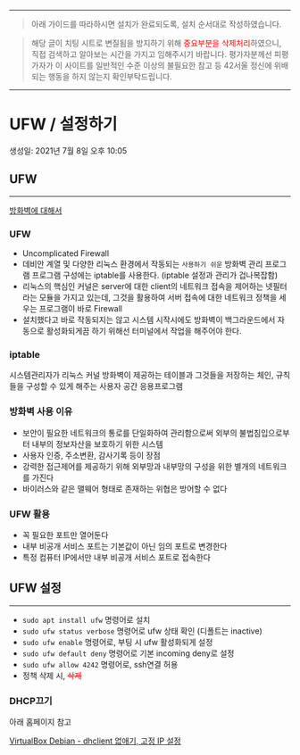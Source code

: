 
---
>아래 가이드를 따라하시면 설치가 완료되도록, 설치 순서대로 작성하였습니다. 

>해당 글이 치팅 시트로 변질됨을 방지하기 위해 <span style="color: red">중요부분을 삭제처리</span>하였으니, 직접 검색하고 알아보는 시간을 가지고 임해주시기 바랍니다.
>평가자분께선 피평가자가 이 사이트를 일반적인 수준 이상의 불필요한 참고 등 42서울 정신에 위배되는 행동을 하지 않는지 확인부탁드립니다.

---

# UFW / 설정하기

생성일: 2021년 7월 8일 오후 10:05

## UFW

---

[방화벽에 대해서](https://m.blog.naver.com/PostView.naver?isHttpsRedirect=true&blogId=ynkim642&logNo=220420006809)

### UFW

- Uncomplicated Firewall
- 데비안 계열 및 다양한 리눅스 환경에서 작동되는 `사용하기 쉬운` 방화벽 관리 프로그램
프로그램 구성에는 iptable를 사용한다. (iptable 설정과 관리가 겁나복잡함)
- 리눅스의 핵심인 커널은 server에 대한 client의 네트워크 접속을 제어하는 넷필터라는 모듈을 가지고 있는데, 그것을 활용하여 서버 접속에 대한 네트워크 정책을 세우는 프로그램이 바로 Firewall
- 설치했다고 바로 작동되지는 않고 시스템 시작시에도 방화벽이 백그라운드에서 자동으로 활성화되게끔 하기 위해선 터미널에서 작업을 해주어야 한다.

### iptable

시스템관리자가 리눅스 커널 방화벽이 제공하는 테이블과 그것들을 저장하는 체인, 규칙들을 구성할 수 있게 해주는 사용자 공간 응용프로그램

### 방화벽 사용 이유

- 보안이 필요한 네트워크의 통로를 단일화하여 관리함으로써 외부의 불법침입으로부터 내부의 정보자산을 보호하기 위한 시스템
- 사용자 인증, 주소변환, 감사기록 등이 장점
- 강력한 접근제어를 제공하기 위해 외부망과 내부망의 구성을 위한 별개의 네트워크를 가진다
- 바이러스와 같은 맬웨어 형태로 존재하는 위협은 방어할 수 없다

### UFW 활용

- 꼭 필요한 포트만 열어둔다
- 내부 비공개 서비스 포트는 기본값이 아닌 임의 포트로 변경한다
- 특정 컴퓨터 IP에서만 내부 비공개 서비스 포트로 접속한다

## UFW 설정

---

- `sudo apt install ufw` 명령어로 설치
- `sudo ufw status verbose` 명령어로 ufw 상태 확인 (디폴트는 inactive)
- `sudo ufw enable` 명령어로, 부팅 시 ufw 활성화되게 설정
- `sudo ufw default deny` 명령어로 기본 incoming deny로 설정
- `sudo ufw allow 4242` 명령어로, ssh연결 허용
- 정책 삭제 시, <span style="color: red">~~삭제~~</span>

### DHCP끄기

아래 홈페이지 참고

[VirtualBox Debian - dhclient 없애기, 고정 IP 설정](https://nostressdev.tistory.com/3)